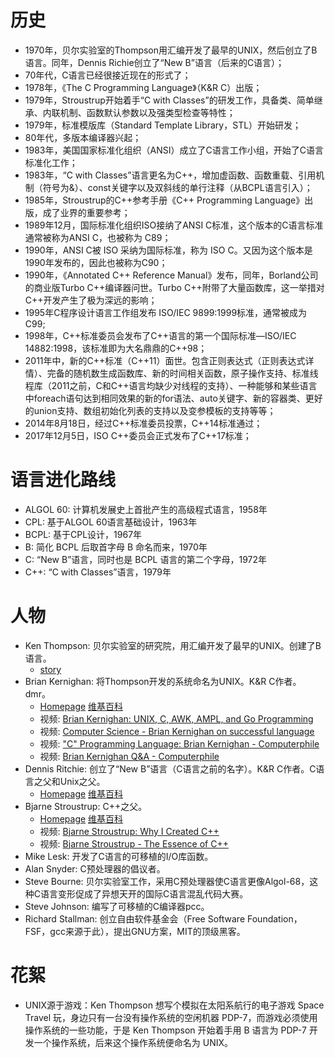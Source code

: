 # 历史

* 1970年，贝尔实验室的Thompson用汇编开发了最早的UNIX，然后创立了B语言。同年，Dennis Richie创立了“New B”语言（后来的C语言）；
* 70年代，C语言已经很接近现在的形式了；
* 1978年，《The C Programming Language》（K&R C）出版；
* 1979年，Stroustrup开始着手“C with Classes”的研发工作，具备类、简单继承、内联机制、函数默认参数以及强类型检查等特性；
* 1979年，标准模版库（Standard Template Library，STL）开始研发；
* 80年代，多版本编译器兴起；
* 1983年，美国国家标准化组织（ANSI）成立了C语言工作小组，开始了C语言标准化工作；
* 1983年，“C with Classes”语言更名为C++，增加虚函数、函数重载、引用机制（符号为&）、const关键字以及双斜线的单行注释（从BCPL语言引入）；
* 1985年，Stroustrup的C++参考手册《C++ Programming Language》出版，成了业界的重要参考；
* 1989年12月，国际标准化组织ISO接纳了ANSI C标准，这个版本的C语言标准通常被称为ANSI C，也被称为 C89；
* 1990年，ANSI C被 ISO 采纳为国际标准，称为 ISO C。又因为这个版本是1990年发布的，因此也被称为C90；
* 1990年，《Annotated C++ Reference Manual》发布，同年，Borland公司的商业版Turbo C++编译器问世。Turbo C++附带了大量函数库，这一举措对C++开发产生了极为深远的影响；
* 1995年C程序设计语言工作组发布 ISO/IEC 9899:1999标准，通常被成为C99;
* 1998年，C++标准委员会发布了C++语言的第一个国际标准—ISO/IEC 14882:1998，该标准即为大名鼎鼎的C++98；
* 2011年中，新的C++标准（C++11）面世。包含正则表达式（正则表达式详情）、完备的随机数生成函数库、新的时间相关函数，原子操作支持、标准线程库（2011之前，C和C++语言均缺少对线程的支持）、一种能够和某些语言中foreach语句达到相同效果的新的for语法、auto关键字、新的容器类、更好的union支持、数组初始化列表的支持以及变参模板的支持等等；
* 2014年8月18日，经过C++标准委员投票，C++14标准通过；
* 2017年12月5日，ISO C++委员会正式发布了C++17标准；

# 语言进化路线

- ALGOL 60: 计算机发展史上首批产生的高级程式语言，1958年
- CPL: 基于ALGOL 60语言基础设计，1963年
- BCPL: 基于CPL设计，1967年
- B: 简化 BCPL 后取首字母 B 命名而来，1970年
- C: “New B”语言，同时也是 BCPL 语言的第二个字母，1972年
- C++: “C with Classes”语言，1979年

# 人物

- Ken Thompson: 贝尔实验室的研究院，用汇编开发了最早的UNIX。创建了B语言。
    - [story](https://www.youtube.com/watch?v=g3jOJfrOknA)
- Brian Kernighan: 将Thompson开发的系统命名为UNIX。K&R C作者。dmr。
    - [Homepage](https://www.cs.princeton.edu/~bwk/) [维基百科](https://zh.wikipedia.org/zh-hans/%E5%B8%83%E8%90%8A%E6%81%A9%C2%B7%E6%9F%AF%E6%9E%97%E6%BC%A2)
    - 视频: [Brian Kernighan: UNIX, C, AWK, AMPL, and Go Programming](https://www.youtube.com/watch?v=O9upVbGSBFo)
    - 视频: [Computer Science - Brian Kernighan on successful language](https://www.youtube.com/watch?v=Sg4U4r_AgJU)
    - 视频: ["C" Programming Language: Brian Kernighan - Computerphile](https://www.youtube.com/watch?v=de2Hsvxaf8M)
    - 视频: [Brian Kernighan Q&amp;A - Computerphile](https://www.youtube.com/watch?v=zmYhR8cUX90)
- Dennis Ritchie: 创立了“New B”语言（C语言之前的名字）。K&R C作者。C语言之父和Unix之父。
    - [Homepage](https://www.bell-labs.com/usr/dmr/www/) [维基百科](https://zh.wikipedia.org/zh/%E4%B8%B9%E5%B0%BC%E6%96%AF%C2%B7%E9%87%8C%E5%A5%87)
- Bjarne Stroustrup: C++之父。
    - [Homepage](https://www.stroustrup.com/) [维基百科](https://zh.wikipedia.org/zh-hans/%E6%AF%94%E9%9B%85%E5%B0%BC%C2%B7%E6%96%AF%E7%89%B9%E5%8A%B3%E6%96%AF%E7%89%B9%E9%B2%81%E6%99%AE)
    - 视频: [Bjarne Stroustrup: Why I Created C++](https://www.youtube.com/watch?v=JBjjnqG0BP8)
    - 视频: [Bjarne Stroustrup - The Essence of C++](https://www.youtube.com/watch?v=86xWVb4XIyE)
- Mike Lesk: 开发了C语言的可移植的I/O库函数。
- Alan Snyder: C预处理器的倡议者。
- Steve Bourne: 贝尔实验室工作，采用C预处理器使C语言更像Algol-68，这种C语言变形促成了异想天开的国际C语言混乱代码大赛。
- Steve Johnson: 编写了可移植的C编译器pcc。
- Richard Stallman: 创立自由软件基金会（Free Software Foundation，FSF，gcc来源于此），提出GNU方案，MIT的顶级黑客。

# 花絮

- UNIX源于游戏：Ken Thompson 想写个模拟在太阳系航行的电子游戏 Space Travel 玩，身边只有一台没有操作系统的空闲机器 PDP-7，而游戏必须使用操作系统的一些功能，于是 Ken Thompson 开始着手用 B 语言为 PDP-7 开发一个操作系统，后来这个操作系统便命名为 UNIX。